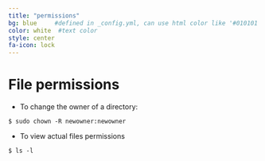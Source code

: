 ```yaml
---
title: "permissions"
bg: blue     #defined in _config.yml, can use html color like '#010101'
color: white  #text color
style: center
fa-icon: lock
---
```


# File permissions

- To change the owner of a directory:

`$ sudo chown -R newowner:newowner`

- To view actual files permissions

`$ ls -l`
